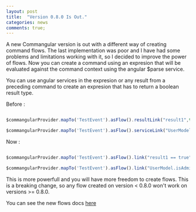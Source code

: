 ```yaml
---
layout: post
title:  "Version 0.8.0 Is Out."
categories: news
comments: true;
---
```


A new Commangular version is out with a different way of creating command flows. The last implementation was poor and I have had some problems and limitations working with it, so I decided to improve the power of flows. Now you can create a command using an expresion that will be evaluated against the command context using the angular $parse service.

<!--more-->

You can use angular services in the expresion or any result from a preceding command to create an expresion that has to return a boolean result type.

Before :

```javascript

$commangularProvider.mapTo('TestEvent').asFlow().resultLink("result1",true).to('Command1');

$commangularProvider.mapTo('TestEvent').asFlow().serviceLink("UserModel","isAdmin",true).to('Command1');
```

Now :

```javascript

$commangularProvider.mapTo('TestEvent').asFlow().link("result1 == true").to('Command1');

$commangularProvider.mapTo('TestEvent').asFlow().link("UserModel.isAdmin == true",'UserModel').to('Command1');
```

This is more powerfull and you will have more freedom to create flows. This is a breaking change, so any flow created on version < 0.8.0 won't work on versions >= 0.8.0.

You can see the new flows docs [here](/docs/#flow-break)

